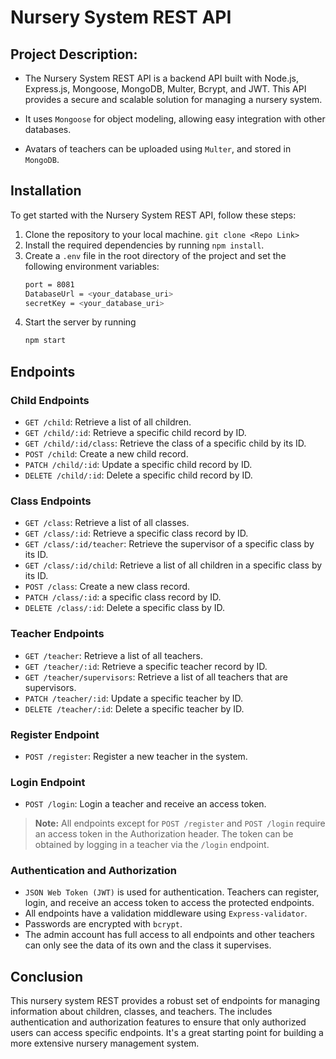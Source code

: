 # Nursery System REST API

## Project Description:

- The Nursery System REST API is a backend API built with Node.js, Express.js, Mongoose, MongoDB, Multer, Bcrypt, and JWT. This API provides a secure and scalable solution for managing a nursery system.

- It uses `Mongoose` for object modeling, allowing easy integration with other databases.

- Avatars of teachers can be uploaded using `Multer`, and stored in `MongoDB`.

## Installation
To get started with the Nursery System REST API, follow these steps:
1. Clone the repository to your local machine. `git clone <Repo Link>`
2. Install the required dependencies by running `npm install`.
3. Create a `.env` file in the root directory of the project and set the following environment variables: 
    ```bash
    port = 8081
    DatabaseUrl = <your_database_uri>
    secretKey = <your_database_uri>
    ```
4. Start the server by running 
    ```bash 
    npm start
    ```

## Endpoints

### Child Endpoints

- `GET /child`: Retrieve a list of all children.
- `GET /child/:id`: Retrieve a specific child record by ID.
- `GET /child/:id/class`: Retrieve the class of a specific child by its ID.
- `POST /child`: Create a new child record.
- `PATCH /child/:id`: Update a specific child record by ID.
- `DELETE /child/:id`: Delete a specific child record by ID.

### Class Endpoints

- `GET /class`: Retrieve a list of all classes.
- `GET /class/:id`: Retrieve a specific class record by ID.
- `GET /class/:id/teacher`: Retrieve the supervisor of a specific class by its ID.
- `GET /class/:id/child`: Retrieve a list of all children in a specific class by its ID.
- `POST /class`: Create a new class record.
- `PATCH /class/:id`: a specific class record by ID.
- `DELETE /class/:id`: Delete a specific class by ID.

### Teacher Endpoints

- `GET /teacher`: Retrieve a list of all teachers.
- `GET /teacher/:id`: Retrieve a specific teacher record by ID.
- `GET /teacher/supervisors`: Retrieve a list of all teachers that are supervisors.
- `PATCH /teacher/:id`: Update a specific teacher by ID.
- `DELETE /teacher/:id`: Delete a specific teacher by ID.

### Register Endpoint

- `POST /register`: Register a new teacher in the system.

### Login Endpoint

- `POST /login`: Login a teacher and receive an access token.

> **Note:** All endpoints except for `POST /register` and `POST /login` require an access token in the Authorization header. The token can be obtained by logging in a teacher via the `/login` endpoint.

### Authentication and Authorization

- `JSON Web Token (JWT)` is used for authentication. Teachers can register, login, and receive an access token to access the protected endpoints.
- All endpoints have a validation middleware using `Express-validator`.
- Passwords are encrypted with `bcrypt`.
- The admin account has full access to all endpoints and other teachers can only see the data of its own and the class it supervises.

## Conclusion

This nursery system REST provides a robust set of endpoints for managing information about children, classes, and teachers. The includes authentication and authorization features to ensure that only authorized users can access specific endpoints. It's a great starting point for building a more extensive nursery management system.
